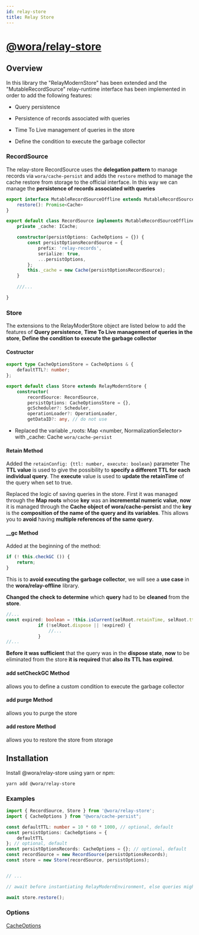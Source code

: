 ```yaml
---
id: relay-store
title: Relay Store
---
```


# [@wora/relay-store](https://github.com/morrys/wora)

## Overview

In this library the "RelayModernStore" has been extended and the "MutableRecordSource" relay-runtime interface has been implemented in order to add the following features:

* Query persistence

* Persistence of records associated with queries

* Time To Live management of queries in the store

* Define the condition to execute the garbage collector


### RecordSource

The relay-store RecordSource uses the **delegation pattern** to manage records via `wora/cache-persist` and adds the `restore` method to manage the cache restore from storage to the official interface. In this way we can manage the **persistence of records associated with queries**

```ts
export interface MutableRecordSourceOffline extends MutableRecordSource {
    restore(): Promise<Cache>
}

export default class RecordSource implements MutableRecordSourceOffline {
    private _cache: ICache;

    constructor(persistOptions: CacheOptions = {}) {
        const persistOptionsRecordSource = {
            prefix: 'relay-records',
            serialize: true,
            ...persistOptions,
        };
        this._cache = new Cache(persistOptionsRecordSource);
    }
    
    ///...

}
```

### Store

The extensions to the RelayModerStore object are listed below to add the features of **Query persistence**, **Time To Live management of queries in the store**, **Define the condition to execute the garbage collector**

#### Costructor

```ts
export type CacheOptionsStore = CacheOptions & {
    defaultTTL?: number;
};

export default class Store extends RelayModernStore {
    constructor(
        recordSource: RecordSource,
        persistOptions: CacheOptionsStore = {},
        gcScheduler?: Scheduler,
        operationLoader?: OperationLoader,
        getDataID?: any, // do not use
```


* Replaced the variable _roots: Map <number, NormalizationSelector> with _cache: Cache `wora/cache-persist`

#### Retain Method

Added the `retainConfig: {ttl: number, execute: boolean}` parameter
The **TTL value** is used to give the possibility to **specify a different TTL for each individual query**.
The **execute** value is used to **update the retainTime** of the query when set to true.

Replaced the logic of saving queries in the store. First it was managed through the **Map roots** whose **key** was an **incremental numeric value**, **now** it is managed through the **Cache object of wora/cache-persist** and the **key** is the **composition of the name of the query and its variables**.
This allows you to **avoid** having **multiple references of the same query**.


#### __gc Method

Added at the beginning of the method:

```ts
if (! this.checkGC ()) {
    return;
}
```

This is to **avoid executing the garbage collector**, we will see a **use case** in the **wora/relay-offline** library.


**Changed the check to determine** which **query** had to be **cleaned** from the **store**.

```ts
//...
const expired: boolean = !this.isCurrent(selRoot.retainTime, selRoot.ttl);
            if (!selRoot.dispose || !expired) {
                //...
            }
//...
```

 **Before it was sufficient** that the query was in the **dispose state**, **now** to be eliminated from the store **it is required** that **also its TTL has expired**.

#### add setCheckGC Method

allows you to define a custom condition to execute the garbage collector

#### add purge Method

allows you to purge the store

#### add restore Method

allows you to restore the store from storage


## Installation

Install @wora/relay-store using yarn or npm:

```
yarn add @wora/relay-store
```



### Examples

```ts
import { RecordSource, Store } from '@wora/relay-store';
import { CacheOptions } from "@wora/cache-persist";

const defaultTTL: number = 10 * 60 * 1000, // optional, default
const persistOptions: CacheOptions = {
    defaultTTL
}; // optional, default
const persistOptionsRecords: CacheOptions = {}; // optional, default
const recordSource = new RecordSource(persistOptionsRecords);
const store = new Store(recordSource, persistOptions);


// ...

// await before instantiating RelayModernEnvironment, else queries might run before the cache is persisted

await store.restore();

```


### Options

[CacheOptions](Caching-CachePersist.md#cache-options)